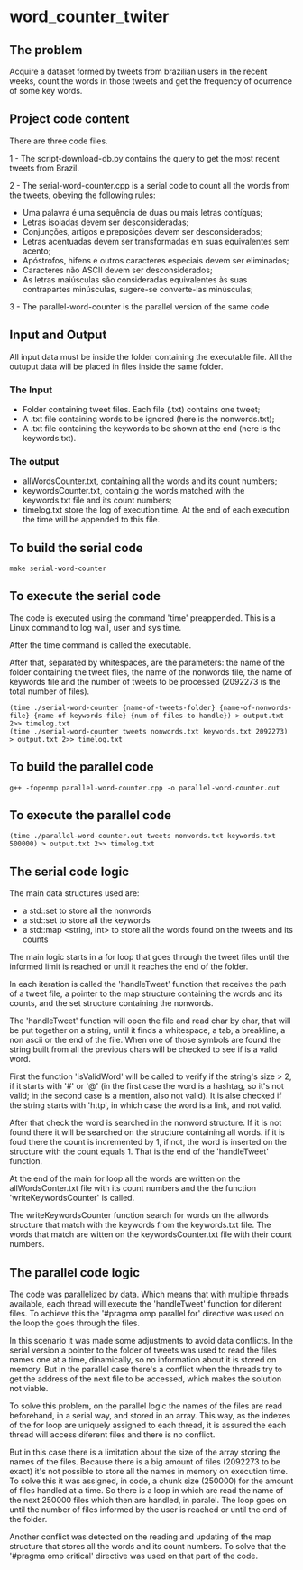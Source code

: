 # word_counter_twiter

## The problem

Acquire a dataset formed by tweets from brazilian users in the recent weeks, count the words in those tweets and get the frequency of ocurrence of some key words.

## Project code content
There are three code files. 

1 - The script-download-db.py contains the query to get the most recent tweets from Brazil.

2 - The serial-word-counter.cpp is a serial code to count all the words from the tweets, obeying the following rules:
- Uma palavra é uma sequência de duas ou mais letras contíguas;
- Letras isoladas devem ser desconsideradas;
- Conjunções, artigos e preposições devem ser desconsiderados;
- Letras acentuadas devem ser transformadas em suas equivalentes sem acento;
- Apóstrofos, hifens e outros caracteres especiais devem ser eliminados;
- Caracteres não ASCII devem ser desconsiderados;
- As letras maiúsculas são consideradas equivalentes às suas contrapartes minúsculas, sugere-se converte-las minúsculas;

3 - The parallel-word-counter is the parallel version of the same code

## Input and Output
All input data must be inside the folder containing the executable file. All the outuput data will be placed in files inside the same folder.

### The Input 
- Folder containing tweet files. Each file (.txt) contains one tweet; 
- A .txt file containing words to be ignored (here is the nonwords.txt); 
- A .txt file containing the keywords to be shown at the end (here is the keywords.txt).

### The output
- allWordsCounter.txt, containing all the words and its count numbers;
- keywordsCounter.txt, containig the words matched with the keywords.txt file and its count numbers;
- timelog.txt store the log of execution time. At the end of each execution the time will be appended to this file.

    
## To build the serial code
    make serial-word-counter

## To execute the serial code
The code is executed using the command 'time' preappended. This is a Linux command to log wall, user and sys time.

After the time command is called the executable.

After that, separated by whitespaces, are the parameters: the name of the folder containing the tweet files, the name of the nonwords file, the name of keywords file and the number of tweets to be processed (2092273 is the total number of files).

    (time ./serial-word-counter {name-of-tweets-folder} {name-of-nonwords-file} {name-of-keywords-file} {num-of-files-to-handle}) > output.txt 2>> timelog.txt
    (time ./serial-word-counter tweets nonwords.txt keywords.txt 2092273) > output.txt 2>> timelog.txt

## To build the parallel code
	g++ -fopenmp parallel-word-counter.cpp -o parallel-word-counter.out
	
## To execute the parallel code
	(time ./parallel-word-counter.out tweets nonwords.txt keywords.txt 500000) > output.txt 2>> timelog.txt

    
## The serial code logic

The main data structures used are:
- a std::set <string> to store all the nonwords
- a std::set <string> to store all the keywords
- a std::map <string, int> to store all the words found on the tweets and its counts

The main logic starts in a for loop that goes through the tweet files until the informed limit is reached or until it reaches the end of the folder.

In each iteration is called the 'handleTweet' function that receives the path of a tweet file, a pointer to the map structure containing the words and its counts, and the set structure containing the nonwords.

The 'handleTweet' function will open the file and read char by char, that will be put together on a string, until it finds a whitespace, a tab, a breakline, a non ascii or the end of the file. When one of those symbols are found the string built from all the previous chars will be checked to see if is a valid word.

First the function 'isValidWord' will be called to verify if the string's size > 2, if it starts with '#' or '@' (in the first case the word is a hashtag, so it's not valid; in the second case is a mention, also not valid). It is alse checked if the string starts with 'http', in which case the word is a link, and not valid.

After that check the word is searched in the nonword structure. If it is not found there it will be searched on the structure containing all words. if it is foud there the count is incremented by 1, if not, the word is inserted on the structure with the count equals 1. That is the end of the 'handleTweet' function.

At the end of the main for loop all the words are written on the allWordsConter.txt file with its count numbers and the the function 'writeKeywordsCounter' is called.

The writeKeywordsCounter function search for words on the allwords structure that match with the keywords from the keywords.txt file. The words that match are witten on the keywordsCounter.txt file with their count numbers.
	
## The parallel code logic

The code was parallelized by data. Which means that with multiple threads available, each thread will execute the 'handleTweet' function for diferent files. To achieve this the '#pragma omp parallel for' directive was used on the loop the goes through the files.
	
In this scenario it was made some adjustments to avoid data conflicts. In the serial version a pointer to the folder of tweets was used to read the files names one at a time, dinamically, so no information about it is stored on memory. But in the parallel case there's a conflict when the threads try to get the address of the next file to be accessed, which makes the solution not viable.
	
To solve this problem, on the parallel logic the names of the files are read beforehand, in a serial way, and stored in an array. This way, as the indexes of the for loop are uniquely assigned to each thread, it is assured the each thread will access diferent files and there is no conflict. 
	
But in this case there is a limitation about the size of the array storing the names of the files. Because there is a big amount of files (2092273 to be exact) it's not possible to store all the names in memory on execution time. To solve this it was assigned, in code, a chunk size (250000) for the amount of files handled at a time. So there is a loop in which are read the name of the next 250000 files which then are handled, in paralel. The loop goes on until the number of files informed by the user is reached or until the end of the folder.
	
Another conflict was detected on the reading and updating of the map structure that stores all the words and its count numbers. To solve that the '#pragma omp critical' directive was used on that part of the code.
	





